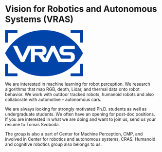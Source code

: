 # Vision for Robotics and Autonomous Systems (VRAS)

<img src="/profile/vras_logo.png" alt="Vision for Robotics and Autonomous Systems (VRAS)" width=256 />

We are interested in machine learning for robot perception. We research algorithms that map RGB, depth, Lidar, and thermal data onto robot behavior. We work with outdoor tracked robots, humanoid robots and also collaborate with automotive – autonomous cars.

We are always looking for strongly motivated Ph.D. students as well as undergraduate students. We often have an opening for post-doc positions. If you are interested in what we are doing and want to join us, send us your resume to Tomas Svoboda.

The group is also a part of Center for Machine Perception, CMP, and involved in Center for robotics and autonomous systems, CRAS. Humanoid and cognitive robotics group also belongs to us.
